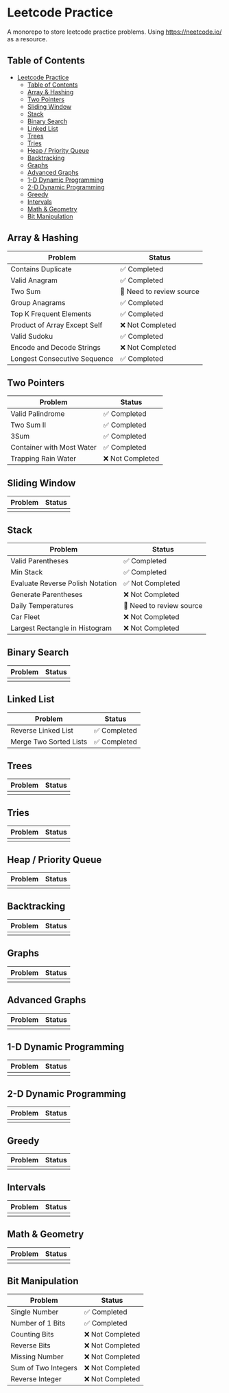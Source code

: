 # Leetcode Practice

A monorepo to store leetcode practice problems.
Using <https://neetcode.io/> as a resource.

## Table of Contents

<!-- @import "[TOC]" {cmd="toc" depthFrom=1 depthTo=6 orderedList=false} -->

<!-- code_chunk_output -->

- [Leetcode Practice](#leetcode-practice)
  - [Table of Contents](#table-of-contents)
  - [Array & Hashing](#array-hashing)
  - [Two Pointers](#two-pointers)
  - [Sliding Window](#sliding-window)
  - [Stack](#stack)
  - [Binary Search](#binary-search)
  - [Linked List](#linked-list)
  - [Trees](#trees)
  - [Tries](#tries)
  - [Heap / Priority Queue](#heap-priority-queue)
  - [Backtracking](#backtracking)
  - [Graphs](#graphs)
  - [Advanced Graphs](#advanced-graphs)
  - [1-D Dynamic Programming](#1-d-dynamic-programming)
  - [2-D Dynamic Programming](#2-d-dynamic-programming)
  - [Greedy](#greedy)
  - [Intervals](#intervals)
  - [Math & Geometry](#math-geometry)
  - [Bit Manipulation](#bit-manipulation)

<!-- /code_chunk_output -->

## Array & Hashing

| Problem | Status |
| --- | --- |
| Contains Duplicate | ✅ Completed |
| Valid Anagram | ✅ Completed |
| Two Sum | 🚧 Need to review source |
| Group Anagrams | ✅ Completed |
| Top K Frequent Elements | ✅ Completed |
| Product of Array Except Self | ❌ Not Completed |
| Valid Sudoku | ✅ Completed |
| Encode and Decode Strings | ❌ Not Completed |
| Longest Consecutive Sequence | ✅ Completed  |

## Two Pointers

| Problem | Status |
| --- | --- |
| Valid Palindrome | ✅ Completed |
| Two Sum II | ✅ Completed |
| 3Sum | ✅ Completed |
| Container with Most Water | ✅ Completed |
| Trapping Rain Water | ❌ Not Completed |

## Sliding Window

| Problem | Status |
|---|---|
|   |   |

## Stack

| Problem | Status |
| --- | --- |
| Valid Parentheses | ✅ Completed |
| Min Stack | ✅ Completed |
| Evaluate Reverse Polish Notation | ✅ Not Completed |
| Generate Parentheses | ❌ Not Completed |
| Daily Temperatures | 🚧 Need to review source |
| Car Fleet | ❌ Not Completed |
| Largest Rectangle in Histogram | ❌ Not Completed |

## Binary Search

| Problem | Status |
|---|---|
|   |   |

## Linked List

| Problem | Status |
|---|---|
| Reverse Linked List | ✅ Completed |
| Merge Two Sorted Lists | ✅ Completed |

## Trees

| Problem | Status |
|---|---|
|   |   |

## Tries

| Problem | Status |
|---|---|
|   |   |

## Heap / Priority Queue

| Problem | Status |
|---|---|
|   |   |

## Backtracking

| Problem | Status |
|---|---|
|   |   |

## Graphs

| Problem | Status |
|---|---|
|   |   |

## Advanced Graphs

| Problem | Status |
|---|---|
|   |   |

## 1-D Dynamic Programming

| Problem | Status |
|---|---|
|   |   |

## 2-D Dynamic Programming

| Problem | Status |
|---|---|
|   |   |

## Greedy

| Problem | Status |
|---|---|
|   |   |

## Intervals

| Problem | Status |
|---|---|
|   |   |

## Math & Geometry

| Problem | Status |
|---|---|
|   |   |

## Bit Manipulation

| Problem | Status |
| --- | --- |
| Single Number | ✅ Completed |
| Number of 1 Bits | ✅ Completed |
| Counting Bits | ❌ Not Completed |
| Reverse Bits | ❌ Not Completed |
| Missing Number | ❌ Not Completed |
| Sum of Two Integers | ❌ Not Completed |
| Reverse Integer | ❌ Not Completed |
